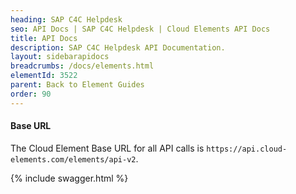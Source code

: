 ```yaml
---
heading: SAP C4C Helpdesk
seo: API Docs | SAP C4C Helpdesk | Cloud Elements API Docs
title: API Docs
description: SAP C4C Helpdesk API Documentation.
layout: sidebarapidocs
breadcrumbs: /docs/elements.html
elementId: 3522
parent: Back to Element Guides
order: 90
---
```

#### Base URL

The Cloud Element Base URL for all API calls is `https://api.cloud-elements.com/elements/api-v2`.

{% include swagger.html %}
